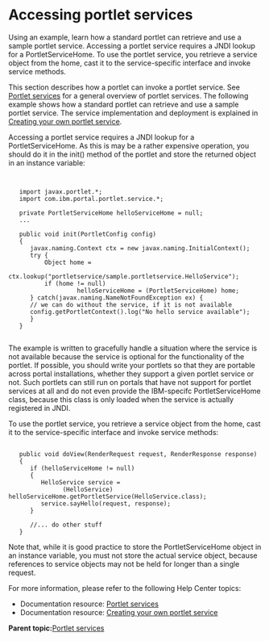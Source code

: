 # Accessing portlet services

Using an example, learn how a standard portlet can retrieve and use a sample portlet service. Accessing a portlet service requires a JNDI lookup for a PortletServiceHome. To use the portlet service, you retrieve a service object from the home, cast it to the service-specific interface and invoke service methods.

This section describes how a portlet can invoke a portlet service. See [Portlet services](wpsptservice.md) for a general overview of portlet services. The following example shows how a standard portlet can retrieve and use a sample portlet service. The service implementation and deployment is explained in [Creating your own portlet service](wpsbsservice.md).

Accessing a portlet service requires a JNDI lookup for a PortletServiceHome. As this is may be a rather expensive operation, you should do it in the init\(\) method of the portlet and store the returned object in an instance variable:

```xmp


   import javax.portlet.*;
   import com.ibm.portal.portlet.service.*;

   private PortletServiceHome helloServiceHome = null;
   ...
   
   public void init(PortletConfig config) 
   {
      javax.naming.Context ctx = new javax.naming.InitialContext();
      try {
          Object home = 
                ctx.lookup("portletservice/sample.portletservice.HelloService");
          if (home != null) 
                   helloServiceHome = (PortletServiceHome) home;
      } catch(javax.naming.NameNotFoundException ex) {
      // we can do without the service, if it is not available
      config.getPortletContext().log("No hello service available");
      }
   }


```

The example is written to gracefully handle a situation where the service is not available because the service is optional for the functionality of the portlet. If possible, you should write your portlets so that they are portable across portal installations, whether they support a given portlet service or not. Such portlets can still run on portals that have not support for portlet services at all and do not even provide the IBM-specifc PortletServiceHome class, because this class is only loaded when the service is actually registered in JNDI.

To use the portlet service, you retrieve a service object from the home, cast it to the service-specific interface and invoke service methods:

```xmp

   public void doView(RenderRequest request, RenderResponse response)
   {
      if (helloServiceHome != null)
      {
         HelloService service = 
               (HelloService) helloServiceHome.getPortletService(HelloService.class);
         service.sayHello(request, response);
      }
   
      //... do other stuff
   }

```

Note that, while it is good practice to store the PortletServiceHome object in an instance variable, you must not store the actual service object, because references to service objects may not be held for longer than a single request.

For more information, please refer to the following Help Center topics:

-   Documentation resource: [Portlet services](wpsptservice.md)
-   Documentation resource: [Creating your own portlet service](wpsbsservice.md)

**Parent topic:**[Portlet services](../dev-portlet/wpsptservice.md)

